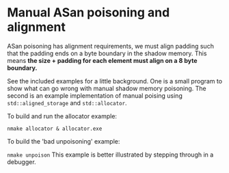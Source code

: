 # Manual ASan poisoning and alignment

ASan poisoning has alignment requirements, we must align padding such that the padding ends on a byte boundary in the shadow memory. This means **the size + padding for each element must align on a 8 byte boundary.**

See the included examples for a little background. One is a small program to show what can go wrong with manual shadow memory poisoning. The second is an example implementation of manual poising using `std::aligned_storage` and `std::allocator`.

To build and run the allocator example:

   `nmake allocator & allocator.exe`

To build the 'bad unpoisoning' example:

   `nmake unpoison`
This example is better illustrated by stepping through in a debugger.

